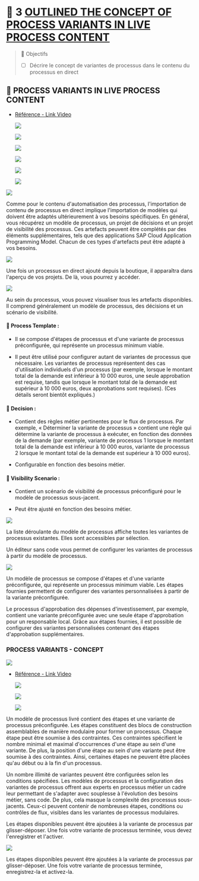 # 🌸 3 [OUTLINED THE CONCEPT OF PROCESS VARIANTS IN LIVE PROCESS CONTENT](https://learning.sap.com/learning-journeys/create-processes-and-automations-with-sap-build-process-automation/outlining-the-concept-of-process-variants-in-live-process-content_d4e1edfb-7086-4165-bada-1619c19964b5)

> 🌺 Objectifs
>
> - [ ] Décrire le concept de variantes de processus dans le contenu du processus en direct

## 🌸 PROCESS VARIANTS IN LIVE PROCESS CONTENT

- [Référence - Link Video](https://learning.sap.com/learning-journeys/create-processes-and-automations-with-sap-build-process-automation/outlining-the-concept-of-process-variants-in-live-process-content_d4e1edfb-7086-4165-bada-1619c19964b5)

  ![](./assets/Capture%20d’écran%202025-05-23%20123930.png)

  ![](./assets/Capture%20d’écran%202025-05-23%20124018.png)

  ![](./assets/Capture%20d’écran%202025-05-23%20124059.png)

  ![](./assets/Capture%20d’écran%202025-05-23%20124131.png)

  ![](./assets/Capture%20d’écran%202025-05-23%20124240.png)

  ![](./assets/Capture%20d’écran%202025-05-23%20124349.png)

![](./assets/U2L2_Process_Variants_001.png)

Comme pour le contenu d'automatisation des processus, l'importation de contenu de processus en direct implique l'importation de modèles qui doivent être adaptés ultérieurement à vos besoins spécifiques. En général, vous récupérez un modèle de processus, un projet de décisions et un projet de visibilité des processus. Ces artefacts peuvent être complétés par des éléments supplémentaires, tels que des applications SAP Cloud Application Programming Model. Chacun de ces types d'artefacts peut être adapté à vos besoins.

![](./assets/U2L2_Process_Variants_002.png)

Une fois un processus en direct ajouté depuis la boutique, il apparaîtra dans l'aperçu de vos projets. De là, vous pourrez y accéder.

![](./assets/U2L2_Process_Variants_003.png)

Au sein du processus, vous pouvez visualiser tous les artefacts disponibles. Il comprend généralement un modèle de processus, des décisions et un scénario de visibilité.

#### 💮 Process Template :

- Il se compose d'étapes de processus et d'une variante de processus préconfigurée, qui représente un processus minimum viable.

- Il peut être utilisé pour configurer autant de variantes de processus que nécessaire. Les variantes de processus représentent des cas d'utilisation individuels d'un processus (par exemple, lorsque le montant total de la demande est inférieur à 10 000 euros, une seule approbation est requise, tandis que lorsque le montant total de la demande est supérieur à 10 000 euros, deux approbations sont requises). (Ces détails seront bientôt expliqués.)

#### 💮 Decision :

- Contient des règles métier pertinentes pour le flux de processus. Par exemple, « Déterminer la variante de processus » contient une règle qui détermine la variante de processus à exécuter, en fonction des données de la demande (par exemple, variante de processus 1 lorsque le montant total de la demande est inférieur à 10 000 euros, variante de processus 2 lorsque le montant total de la demande est supérieur à 10 000 euros).

- Configurable en fonction des besoins métier.

#### 💮 Visibility Scenario :

- Contient un scénario de visibilité de processus préconfiguré pour le modèle de processus sous-jacent.

- Peut être ajusté en fonction des besoins métier.

![](./assets/U2L2_Process_Variants_004.png)

La liste déroulante du modèle de processus affiche toutes les variantes de processus existantes. Elles sont accessibles par sélection.

Un éditeur sans code vous permet de configurer les variantes de processus à partir du modèle de processus.

![](./assets/U2L2_Process_Variants_007.png)

Un modèle de processus se compose d'étapes et d'une variante préconfigurée, qui représente un processus minimum viable. Les étapes fournies permettent de configurer des variantes personnalisées à partir de la variante préconfigurée.

Le processus d'approbation des dépenses d'investissement, par exemple, contient une variante préconfigurée avec une seule étape d'approbation pour un responsable local. Grâce aux étapes fournies, il est possible de configurer des variantes personnalisées contenant des étapes d'approbation supplémentaires.

### PROCESS VARIANTS - CONCEPT

![](./assets/U2L2_Process_Variants_008.png)

- [Référence - Link Video](https://learning.sap.com/learning-journeys/create-processes-and-automations-with-sap-build-process-automation/outlining-the-concept-of-process-variants-in-live-process-content_d4e1edfb-7086-4165-bada-1619c19964b5)

  ![](./assets/Capture%20d’écran%202025-05-23%20125147.png)

  ![](./assets/Capture%20d’écran%202025-05-23%20125227.png)

  ![](./assets/Capture%20d’écran%202025-05-23%20125304.png)

Un modèle de processus livré contient des étapes et une variante de processus préconfigurée. Les étapes constituent des blocs de construction assemblables de manière modulaire pour former un processus. Chaque étape peut être soumise à des contraintes. Ces contraintes spécifient le nombre minimal et maximal d'occurrences d'une étape au sein d'une variante. De plus, la position d'une étape au sein d'une variante peut être soumise à des contraintes. Ainsi, certaines étapes ne peuvent être placées qu'au début ou à la fin d'un processus.

Un nombre illimité de variantes peuvent être configurées selon les conditions spécifiées. Les modèles de processus et la configuration des variantes de processus offrent aux experts en processus métier un cadre leur permettant de s'adapter avec souplesse à l'évolution des besoins métier, sans code. De plus, cela masque la complexité des processus sous-jacents. Ceux-ci peuvent contenir de nombreuses étapes, conditions ou contrôles de flux, visibles dans les variantes de processus modulaires.

Les étapes disponibles peuvent être ajoutées à la variante de processus par glisser-déposer. Une fois votre variante de processus terminée, vous devez l'enregistrer et l'activer.

![](./assets/U2L2_Process_Variants_009.png)

Les étapes disponibles peuvent être ajoutées à la variante de processus par glisser-déposer. Une fois votre variante de processus terminée, enregistrez-la et activez-la.
